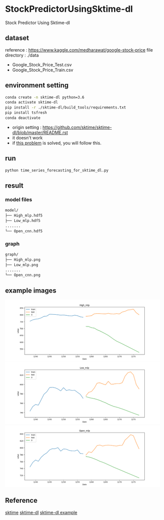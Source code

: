 # StockPredictorUsingSktime-dl
Stock Predictor Using Sktime-dl 

## dataset
reference : https://www.kaggle.com/medharawat/google-stock-price
file directory : ./data
* Google_Stock_Price_Test.csv
* Google_Stock_Price_Train.csv

## environment setting
```bash
conda create -n sktime-dl python=3.6
conda activate sktime-dl
pip install -r ./sktime-dl/build_tools/requirements.txt 
pip install tsfresh
conda deactivate
```
* origin setting : https://github.com/sktime/sktime-dl/blob/master/README.rst
* it doesn't work
* if [this problem](https://github.com/sktime/sktime-dl/issues/76) is solved, you will follow this.

## run
```bash
python time_series_forecasting_for_sktime_dl.py
```

## result
### model files
```bash
model/
├── High_mlp.hdf5
├── Low_mlp.hdf5
.......
└── Open_cnn.hdf5
```

### graph
```bash
graph/
├── High_mlp.png
├── Low_mlp.png
.......
└── Open_cnn.png 
```

## example images
![High_mlp](./images/High_mlp.png)
![Low_mlp](./images/Low_mlp.png)
![Open_mlp](./images/Open_mlp.png)

## Reference
[sktime](https://github.com/alan-turing-institute/sktime)
[sktime-dl](https://github.com/sktime/sktime-dl)
[sktime-dl example](https://github.com/sktime/sktime-dl/blob/master/examples/univariate_time_series_regression_and_forecasting.ipynb)
